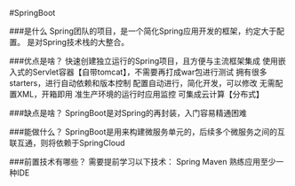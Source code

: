 #SpringBoot

###是什么
Spring团队的项目，是一个简化Spring应用开发的框架，约定大于配置。
是对Spring技术栈的大整合。

###优点是啥？
快速创建独立运行的Spring项目，且方便与主流框架集成
使用嵌入式的Servlet容器【自带tomcat】，不需要再打成war包进行测试
拥有很多starters，进行自动依赖和版本控制
配置自动进行，简化开发，可以修改
无需配置XML，开箱即用
准生产环境的运行时应用监控
可集成云计算【分布式】

###缺点是啥？
SpringBoot是对Spring的再封装，入门容易精通困难

###能做什么？
SpringBoot是用来构建微服务单元的，后续多个微服务之间的互联互通，则将依赖于SpringCloud

###前置技术有哪些？
需要提前学习以下技术：
    Spring
    Maven
    熟练应用至少一种IDE
